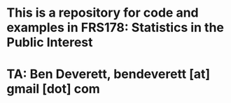 # This is a repository for code and examples in FRS178: Statistics in the Public Interest

# TA: Ben Deverett, bendeverett [at] gmail [dot] com
